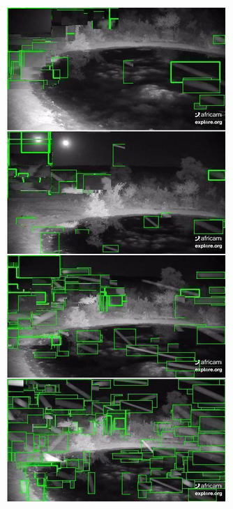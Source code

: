 ![20200627-231545-234550](in/20200627/20200627-231545-234550_0_.jpg)
![20200627-234555-000000](in/20200627/20200627-234555-000000_0_.jpg)
![20200628-000005-003010](in/20200628/20200628-000005-003010_0_.jpg)
![20200628-003015-010020](in/20200628/20200628-003015-010020_0_.jpg)
